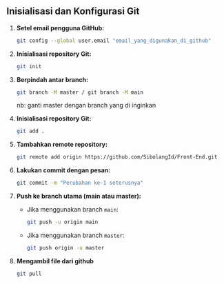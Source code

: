 ## Inisialisasi dan Konfigurasi Git

1. **Setel email pengguna GitHub:**
    ```sh
    git config --global user.email "email_yang_digunakan_di_github"
    ```

2. **Inisialisasi repository Git:**
    ```sh
    git init
    ```
    
3. **Berpindah antar branch:**
    ```sh
    git branch -M master / git branch -M main
    ```
    nb: ganti master dengan branch yang di inginkan
    
4. **Inisialisasi repository Git:**
    ```sh
    git add .
    ```

5. **Tambahkan remote repository:**
    ```sh
    git remote add origin https://github.com/SibolangId/Front-End.git
    ```

6. **Lakukan commit dengan pesan:**
    ```sh
    git commit -m "Perubahan ke-1 seterusnya"
    ```

7. **Push ke branch utama (main atau master):**
    - Jika menggunakan branch `main`:
        ```sh
        git push -u origin main
        ```
    - Jika menggunakan branch `master`:
        ```sh
        git push origin -u master
        ```
8. **Mengambil file dari github**
    ```sh
    git pull
    ```
